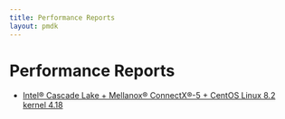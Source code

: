 ```yaml
---
title: Performance Reports
layout: pmdk
---
```


# Performance Reports

* [Intel&reg; Cascade Lake + Mellanox&reg; ConnectX&reg;-5 + CentOS Linux 8.2 kernel 4.18](./RPMA_Perf_report_CLX_MLX_CentOS8.2.pdf)
